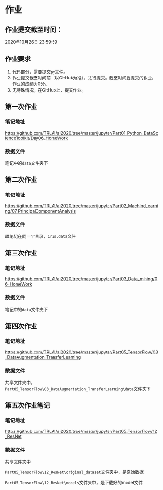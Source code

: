 # 作业

## 作业提交截至时间：

2020年10月26日 23:59:59

## 作业要求

1. 代码部分，需要提交`py`文件。
2. 作业提交截至时间前（以GitHub为准），进行提交。截至时间后提交的作业，作业的成绩为0分。
3. 无特殊情况，在GitHub上，提交作业。

## 第一次作业

### 笔记地址

https://github.com/TRLAI/ai2020/tree/master/jupyter/Part01_Python_DataScienceToolkit/Day06_HomeWork

### 数据文件

笔记中的`data`文件夹下

## 第二次作业

### 笔记地址

https://github.com/TRLAI/ai2020/tree/master/jupyter/Part02_MachineLearning/07_PrincipalComponentAnalysis

### 数据文件

跟笔记在同一个目录，`iris.data`文件

## 第三次作业

### 笔记地址

https://github.com/TRLAI/ai2020/tree/master/jupyter/Part03_Data_mining/06-HomeWork

### 数据文件

笔记中的`data`文件夹下

## 第四次作业

### 笔记地址

https://github.com/TRLAI/ai2020/tree/master/jupyter/Part05_TensorFlow/03_DataAugmentation_TransferLearning

### 数据文件

共享文件夹中，`Part05_TensorFlow\03_DataAugmentation_TransferLearning\data`文件夹下

## 第五次作业笔记

### 笔记地址

https://github.com/TRLAI/ai2020/tree/master/jupyter/Part05_TensorFlow/12_ResNet

### 数据文件

共享文件夹中

`Part05_TensorFlow\12_ResNet\original_dataset`文件夹中，是原始数据

`Part05_TensorFlow\12_ResNet\models`文件夹中，是下载好的model文件